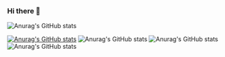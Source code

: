 ### Hi there 👋

![Anurag's GitHub stats](https://github-readme-stats.vercel.app/api?username=macRong&show_icons=true&theme=tokyonight)

[![Anurag's GitHub stats](https://github-readme-stats.vercel.app/api?username=macRong)](https://github.com/anuraghazra/github-readme-stats)
![Anurag's GitHub stats](https://github-readme-stats.vercel.app/api?username=macRong&hide=contribs,prs)
![Anurag's GitHub stats](https://github-readme-stats.vercel.app/api?username=macRong&count_private=true)
![Anurag's GitHub stats](https://github-readme-stats.vercel.app/api?username=macRong&show_icons=true)
<!--
**macRong/macRong** is a ✨ _special_ ✨ repository because its `README.md` (this file) appears on your GitHub profile.

Here are some ideas to get you started:

- 🔭 I’m currently working on ...
- 🌱 I’m currently learning ...
- 👯 I’m looking to collaborate on ...
- 🤔 I’m looking for help with ...
- 💬 Ask me about ...
- 📫 How to reach me: ...
- 😄 Pronouns: ...
- ⚡ Fun fact: ...
-->
